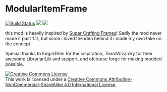 # ModularItemFrame 
[![Build Status](https://travis-ci.org/Rikshy/ModularItemFrame.svg?branch=master)](https://travis-ci.org/Rikshy/ModularItemFrame) [![](http://cf.way2muchnoise.eu/full_300664_downloads.svg)](https://minecraft.curseforge.com/projects/modular-item-frame) [![](http://cf.way2muchnoise.eu/versions/300664_latest.svg)](https://minecraft.curseforge.com/projects/modular-item-frame)

this mod is heavily inspired by <a href="https://minecraft.curseforge.com/projects/super-crafting-frame">Super Crafting Frames</a>! Sadly the mod never made it past 1.11, but since i loved the idea behind it i made my own take on the concept.

Special thanks to EdgarEllen for the inspiration, TeamWizardry for their awesome LibrarianLib and support, and ofcourse forge for making modded possible.

<a rel="license" href="http://creativecommons.org/licenses/by-nc-sa/4.0/"><img alt="Creative Commons License" style="border-width:0" src="https://i.creativecommons.org/l/by-nc-sa/4.0/88x31.png" /></a><br />This work is licensed under a <a rel="license" href="http://creativecommons.org/licenses/by-nc-sa/4.0/">Creative Commons Attribution-NonCommercial-ShareAlike 4.0 International License</a>.
